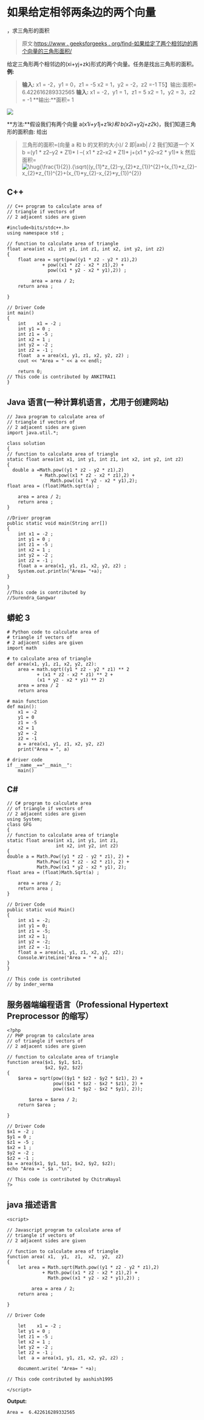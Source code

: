 # 如果给定相邻两条边的两个向量

，求三角形的面积

> 原文:[https://www . geeksforgeeks . org/find-如果给定了两个相邻边的两个向量的三角形面积/](https://www.geeksforgeeks.org/find-area-of-triangle-if-two-vectors-of-two-adjacent-sides-are-given/)

给定三角形两个相邻边的(xi+yj+zk)形式的两个向量。任务是找出三角形的面积。
**例:**

> **输入:**
> x1 = -2，y1 = 0，z1 = -5
> x2 = 1，y2 = -2，z2 =-1
> T5】输出:面积= 6.422616289332565
> **输入:**
> x1 = -2，y1 = 1，z1 = 5
> x2 = 1，y2 = 3，z2 = -1
> **输出:**面积= 1

![](img/b3250c9456c2cd1a1ec1076799ad4cc1.png)

**方法:**假设我们有两个向量 a(x1*i+y1*j+z1*k)和 b(x2*i+y2*j+z2*k)，我们知道三角形的面积由:
给出

> 三角形的面积=(向量 a 和 b 的叉积的大小)/ 2 即|axb| / 2
> 我们知道一个 X b =(y1 * z2–y2 * Z1)* I –( x1 * z2–x2 * Z1)* j+(x1 * y2–x2 * y1)* k
> 然后面积=
> ![\hug{\frac{1}{2}}.{\sqrt{(y_{1}*z_{2}-y_{2}*z_{1})^{2}+(x_{1}*z_{2}-x_{2}*z_{1})^{2}+(x_{1}*y_{2}-x_{2}*y_{1})^{2}} ](img/bbe8081ea71992ea0d545dd145e60283.png "Rendered by QuickLaTeX.com")

## C++

```
// C++ program to calculate area of 
// triangle if vectors of
// 2 adjacent sides are given

#include<bits/stdc++.h>
using namespace std ;

// function to calculate area of triangle 
float area(int x1, int y1, int z1, int x2, int y2, int z2)
{
    float area = sqrt(pow((y1 * z2 - y2 * z1),2)
             + pow((x1 * z2 - x2 * z1),2) +
               pow((x1 * y2 - x2 * y1),2)) ;

         area = area / 2;
    return area ;

}

// Driver Code
int main()
{
    int    x1 = -2 ;
    int y1 = 0 ;
    int z1 = -5 ;
    int x2 = 1 ;
    int y2 = -2 ;
    int z2 = -1 ;
    float  a = area(x1, y1, z1, x2, y2, z2) ; 
    cout << "Area = " << a << endl;

    return 0;
// This code is contributed by ANKITRAI1
}
```

## Java 语言(一种计算机语言，尤用于创建网站)

```
// Java program to calculate area of
// triangle if vectors of
// 2 adjacent sides are given
import java.util.*;

class solution
{
// function to calculate area of triangle
static float area(int x1, int y1, int z1, int x2, int y2, int z2)
{
  double a =Math.pow((y1 * z2 - y2 * z1),2)
            + Math.pow((x1 * z2 - x2 * z1),2) +
                Math.pow((x1 * y2 - x2 * y1),2);
float area = (float)Math.sqrt(a) ;

    area = area / 2;
    return area ;
}

//Driver program
public static void main(String arr[])
{
    int x1 = -2 ;
    int y1 = 0 ;
    int z1 = -5 ;
    int x2 = 1 ;
    int y2 = -2 ;
    int z2 = -1 ;
    float a = area(x1, y1, z1, x2, y2, z2) ;
    System.out.println("Area= "+a);
}

}
//This code is contributed by
//Surendra_Gangwar
```

## 蟒蛇 3

```
# Python code to calculate area of
# triangle if vectors of
# 2 adjacent sides are given
import math

# to calculate area of triangle
def area(x1, y1, z1, x2, y2, z2):
    area = math.sqrt((y1 * z2 - y2 * z1) ** 2
           + (x1 * z2 - x2 * z1) ** 2 +
           (x1 * y2 - x2 * y1) ** 2)
    area = area / 2
    return area

# main function
def main():
    x1 = -2
    y1 = 0
    z1 = -5
    x2 = 1
    y2 = -2
    z2 = -1
    a = area(x1, y1, z1, x2, y2, z2)
    print("Area = ", a)

# driver code   
if __name__=="__main__":
    main()
```

## C#

```
// C# program to calculate area 
// of triangle if vectors of
// 2 adjacent sides are given
using System;
class GFG
{
// function to calculate area of triangle
static float area(int x1, int y1, int z1,
                  int x2, int y2, int z2)
{
double a = Math.Pow((y1 * z2 - y2 * z1), 2) +
           Math.Pow((x1 * z2 - x2 * z1), 2) +
           Math.Pow((x1 * y2 - x2 * y1), 2);
float area = (float)Math.Sqrt(a) ;

    area = area / 2;
    return area ;
}

// Driver Code
public static void Main()
{
    int x1 = -2;
    int y1 = 0;
    int z1 = -5;
    int x2 = 1;
    int y2 = -2;
    int z2 = -1;
    float a = area(x1, y1, z1, x2, y2, z2);
    Console.WriteLine("Area = " + a);
}
}

// This code is contributed
// by inder_verma
```

## 服务器端编程语言（Professional Hypertext Preprocessor 的缩写）

```
<?php
// PHP program to calculate area
// of triangle if vectors of
// 2 adjacent sides are given

// function to calculate area of triangle
function area($x1, $y1, $z1,
              $x2, $y2, $z2)
{
    $area = sqrt(pow(($y1 * $z2 - $y2 * $z1), 2) +
                 pow(($x1 * $z2 - $x2 * $z1), 2) +
                 pow(($x1 * $y2 - $x2 * $y1), 2));

        $area = $area / 2;
    return $area ;

}

// Driver Code
$x1 = -2 ;
$y1 = 0 ;
$z1 = -5 ;
$x2 = 1 ;
$y2 = -2 ;
$z2 = -1 ;
$a = area($x1, $y1, $z1, $x2, $y2, $z2);
echo "Area = ".$a ."\n";                        

// This code is contributed by ChitraNayal
?>
```

## java 描述语言

```
<script>

// Javascript program to calculate area of 
// triangle if vectors of
// 2 adjacent sides are given

// function to calculate area of triangle 
function area( x1,  y1,  z1,  x2,  y2,  z2)
{
    let area = Math.sqrt(Math.pow((y1 * z2 - y2 * z1),2)
             + Math.pow((x1 * z2 - x2 * z1),2) +
               Math.pow((x1 * y2 - x2 * y1),2)) ;

         area = area / 2;
    return area ;

}

// Driver Code

    let    x1 = -2 ;
    let y1 = 0 ;
    let z1 = -5 ;
    let x2 = 1 ;
    let y2 = -2 ;
    let z2 = -1 ;
    let  a = area(x1, y1, z1, x2, y2, z2) ; 

    document.write( "Area= " +a);

// This code contributed by aashish1995

</script>
```

**Output:** 

```
Area =  6.422616289332565
```